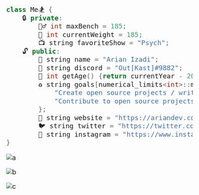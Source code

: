 <style type=text/css>
* {
    font-size: 18px;
}
</style>

```C++
class Me🏂 {
    🔒 private:
        🏋️‍♂️ int maxBench = 185;
        💪 int currentWeight = 185;
        📺 string favoriteShow = "Psych";
    🔓 public:
        👋 string name = "Arian Izadi";
        👻 string discord = "Out[Kast]#9882";
        🐉 int getAge() {return currentYear - 2000;}
        ♻️ string goals[numerical_limits<int>::max()] = {
            "Create open source projects / write ups",
            "Contribute to open source projects"
        };
        💖 string website = "https://ariandev.com/";
        🐦 string twitter = "https://twitter.com/arianizadi";
        🤳 string instagram = "https://www.instagram.com/arianizadi2/";
}
```

![a](https://github-profile-trophy.vercel.app/?username=ryo-ma&theme=dracula&column=4)

![b](https://github-readme-stats.vercel.app/api/top-langs/?username=arianizadi&layout=compact&theme=radical)

![c](https://github-readme-stats.vercel.app/api?username=arianizadi&count_private=true&show_icons=true&theme=radical)
